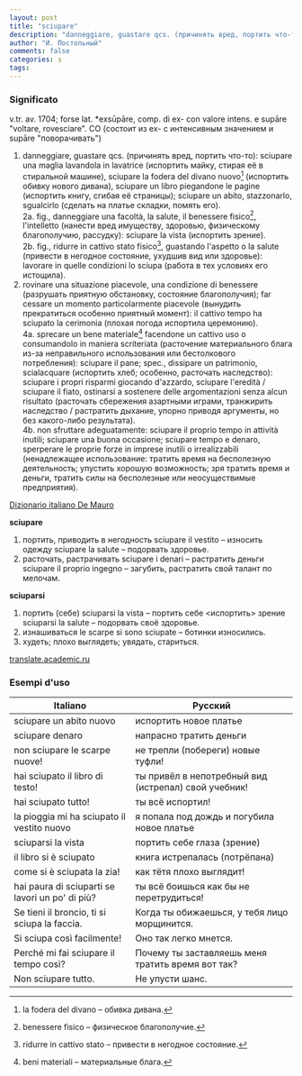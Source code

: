 ```yaml
---
layout: post
title: "sciupare"
description: "danneggiare, guastare qcs. (причинять вред, портить что-то): sciupare una maglia lavandola in lavatrice (испортить майку, стирая её в стиральной машине), sciupare la fodera del divano nuovo (испортить обивку нового дивана), sciupare un libro piegandone le pagine (испортить книгу, сгибая её страницы); sciupare un abito, stazzonarlo, sgualcirlo (сделать на платье складки, помять его)"
author: "И. Постольный"
comments: false
categories: s
tags:
---
```


### Significato

v.tr. av. 1704; forse lat. *exsūpāre, comp. di ex- con valore intens. e supāre "voltare, rovesciare". CO (состоит из ex- с интенсивным значением и supāre "поворачивать")

1. danneggiare, guastare qcs. (причинять вред, портить что-то): sciupare una maglia lavandola in lavatrice (испортить майку, стирая её в стиральной машине), sciupare la fodera del divano nuovo[^1] (испортить обивку нового дивана), sciupare un libro piegandone le pagine (испортить книгу, сгибая её страницы); sciupare un abito, stazzonarlo, sgualcirlo (сделать на платье складки, помять его).   
2a. fig., danneggiare una facoltà, la salute, il benessere fisico[^2], l'intelletto (нанести вред имуществу, здоровью, физическому благополучию, рассудку): sciupare la vista (испортить зрение).  
2b. fig., ridurre in cattivo stato fisico[^3], guastando l'aspetto o la salute (привести в негодное состояние, ухудшив вид или здоровье): lavorare in quelle condizioni lo sciupa (работа в тех условиях его истощила).
1. rovinare una situazione piacevole, una condizione di benessere (разрушать приятную обстановку, состояние благополучия); far cessare un momento particolarmente piacevole (вынудить прекратиться особенно приятный момент): il cattivo tempo ha sciupato la cerimonia (плохая погода испортила церемонию).  
4a. sprecare un bene materiale[^4] facendone un cattivo uso o consumandolo in maniera scriteriata (расточение материального блага из-за неправильного использования или бестолкового потребления): sciupare il pane; spec., dissipare un patrimonio, scialacquare (испортить хлеб; особенно, расточать наследство): sciupare i propri risparmi giocando d'azzardo, sciupare l'eredità / sciupare il fiato, ostinarsi a sostenere delle argomentazioni senza alcun risultato (расточать сбережения азартными играми, транжирить наследство / растратить дыхание, упорно приводя аргументы, но без какого-либо результата).  
4b. non sfruttare adeguatamente: sciupare il proprio tempo in attività inutili; sciupare una buona occasione; sciupare tempo e denaro, sperperare le proprie forze in imprese inutili o irrealizzabili (ненадлежащее использование: тратить время на бесполезную деятельность; упустить хорошую возможность; зря тратить время и деньги, тратить силы на бесполезные или неосуществимые предприятия).

[Dizionario italiano De Mauro](https://dizionario.internazionale.it/parola/sciupare)

**sciupare**

1. портить, приводить в негодность sciupare il vestito – износить одежду sciupare la salute – подорвать здоровье.
2. расточать, растрачивать sciupare i denari – растратить деньги sciupare il proprio ingegno – загубить, растратить свой талант по мелочам.

**sciuparsi**

1. портить (себе) sciuparsi la vista – портить себе <испортить> зрение sciuparsi la salute – подорвать своё здоровье.
2. изнашиваться le scarpe si sono sciupate – ботинки износились.
3. худеть; плохо выглядеть; увядать, стариться.

[translate.academic.ru](https://translate.academic.ru/sciupare/it/ru/)

### Esempi d'uso

| Italiano | Русский |
|----------|---------|
|sciupare un abito nuovo|испортить новое платье|
|sciupare denaro|напрасно тратить деньги|
|non sciupare le scarpe nuove!|не трепли (побереги) новые туфли!|
|hai sciupato il libro di testo!|ты привёл в непотребный вид (истрепал) свой учебник!|
|hai sciupato tutto!|ты всё испортил!|
|la pioggia mi ha sciupato il vestito nuovo|я попала под дождь и погубила новое платье|
|sciuparsi la vista|портить себе глаза (зрение)|
|il libro si è sciupato|книга истрепалась (потрёпана)|
|come si è sciupata la zia!|как тётя плохо выглядит!|
|hai paura di sciuparti se lavori un po' di più?|ты всё боишься как бы не перетрудиться!|
|Se tieni il broncio, ti si sciupa la faccia.|Когда ты обижаешься, у тебя лицо морщинится.|
|Si sciupa così facilmente!|Оно так легко мнется.|
|Perché mi fai sciupare il tempo così?|Почему ты заставляешь меня тратить время вот так?|
|Non sciupare tutto.|Не упусти шанс.|

[^1]: la fodera del divano – обивка дивана.

[^2]: benessere fisico – физическое благополучие.

[^3]: ridurre in cattivo stato – привести в негодное состояние.

[^4]: beni materiali – материальные блага.